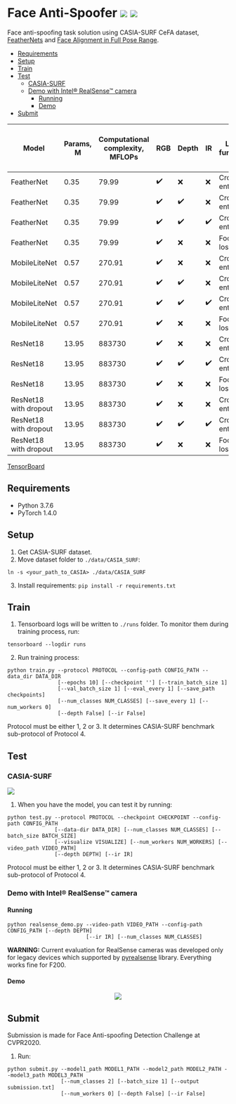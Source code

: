 # Face Anti-Spoofer ![](https://img.shields.io/badge/python-3.7-informational?logo=python&logoColor=ccc) ![](https://img.shields.io/badge/PyTorch-1.4-informational?logo=pytorch&logoColor=ccc)
Face anti-spoofing task solution using CASIA-SURF CeFA dataset, [FeatherNets](https://github.com/trushkin-ilya/FeatherNets_Face-Anti-spoofing-Attack-Detection-Challenge-CVPR2019) and [Face Alignment in Full Pose Range](https://github.com/trushkin-ilya/3DDFA).
<!--ts-->
  * [Requirements](#requirements)
  * [Setup](#setup)
  * [Train](#train)
  * [Test](#test)
     * [CASIA-SURF](#casia-surf)
     * [Demo with Intel® RealSense™ camera](#demo-with-intel-realsense-camera)
        * [Running](#running)
        * [Demo](#demo)
  * [Submit](#submit)
<!-- Added by: itrushkin, at: Чт июл  2 23:34:25 MSK 2020 -->

<!--te-->



| Model |  Params, M | Computational complexity, MFLOPs | RGB | Depth | IR |Loss function | Optimal LR | Minimal ACER (CASIA-SURF val) | Snapshot |
| --- | --- | ---| --- | --- | --- | --- | --- | --- | --- |
| FeatherNet | 0.35 | 79.99 | :heavy_check_mark: | :x: | :x: | Cross-entropy | 3e-6| 0.0068 | [Download](https://drive.google.com/file/d/10bfah9AzmhoGA3SPKrr17bHmpQ9kOTAG/view?usp=sharing) |
| FeatherNet | 0.35 | 79.99 | :heavy_check_mark: | :heavy_check_mark: | :x: | Cross-entropy | 3e-6| 0.0005 | [Download](https://drive.google.com/file/d/1TnZonwS1dPs7lLtOjrPtb9JCDQF3u8uR/view?usp=sharing)
| FeatherNet | 0.35 | 79.99 | :heavy_check_mark: | :heavy_check_mark: | :heavy_check_mark: | Cross-entropy | 1e-7 |  0 | [Download](https://drive.google.com/file/d/1Fx6umkuQElj-3rAXJfWcDskCsKO2wxdc/view?usp=sharing)
| FeatherNet | 0.35 | 79.99 | :heavy_check_mark: | :x: | :x: | Focal loss | 3e-6 | 0.0117 | [Download](https://drive.google.com/file/d/1Fx6umkuQElj-3rAXJfWcDskCsKO2wxdc/view?usp=sharing)
| MobileLiteNet | 0.57 | 270.91 | :heavy_check_mark: | :x: | :x: | Cross-entropy | 3e-7 | 0.0397 | [Download](https://drive.google.com/file/d/1DU3pCwUJujoYQmg8XJXzQepNJp7SwG1Y/view?usp=sharing)
| MobileLiteNet | 0.57 | 270.91 | :heavy_check_mark: | :heavy_check_mark: | :x: | Cross-entropy | 3e-6| 0.0029 | [Download](https://drive.google.com/file/d/1HTHohYimOIKSkusrdfscznr2pDuWQePa/view?usp=sharing)
| MobileLiteNet | 0.57 | 270.91 | :heavy_check_mark: | :heavy_check_mark: | :heavy_check_mark: | Cross-entropy | 3e-6 | 0 | [Download](https://drive.google.com/file/d/14tAwhKCouix4Jgoe6XtU9WsQUJ4nIRVW/view?usp=sharing)
| MobileLiteNet | 0.57 | 270.91 | :heavy_check_mark: | :x: | :x: | Focal loss | 3e-7| 0.0495 | [Download](https://drive.google.com/file/d/10vRtKCTO15KC5WE9xTAAJVq_fi0zHlni/view?usp=sharing)
| ResNet18 | 13.95 | 883730 | :heavy_check_mark: | :x: | :x: | Cross-entropy | 1e-3 | 0.0304 | [Download](https://drive.google.com/file/d/1cSlpPIyAq6xwqHZe7LGq_tMQOaJHwjTU/view?usp=sharing)
| ResNet18 | 13.95 | 883730 | :heavy_check_mark: | :heavy_check_mark: | :heavy_check_mark: | Cross-entropy | 1e-3 | 0.0004 | [Download](https://drive.google.com/file/d/1jT7PaxDIED3yf8xtZSaU_QGgK4vAS8lq/view?usp=sharing)
| ResNet18 | 13.95 | 883730 | :heavy_check_mark: | :x: | :x: | Focal loss| 1e-4 | 0.03717 | [Download](https://drive.google.com/file/d/1KUnfBUggjWP3TzFc7IrsE0UopV-8hYRx/view?usp=sharing)
| ResNet18 with dropout | 13.95 | 883730 | :heavy_check_mark: | :x: | :x: | Cross-entropy | 1e-3 | 0.1244 | [Download](https://drive.google.com/file/d/1eSKpZi6EsNnj69CRq4HMSOpwu5PnFkM5/view?usp=sharing)
| ResNet18 with dropout | 13.95 | 883730 | :heavy_check_mark: | :heavy_check_mark: | :heavy_check_mark: | Cross-entropy | 1e-3 | 0.0001 | [Download](https://drive.google.com/file/d/1WnbgnPjeVCfR_2tUEJ3R8ThulKaXQ7tF/view?usp=sharing)
| ResNet18 with dropout | 13.95 | 883730 | :heavy_check_mark: | :x: | :x: | Focal loss | 1e-4 | 0.0548 | [Download](https://drive.google.com/file/d/1nsT7aBzzeqseWd6c1eZwKc_t3XkMXiVV/view?usp=sharing)

[TensorBoard](https://tensorboard.dev/experiment/SoIKSMcbRniYID003q5glw/#scalars)


## Requirements
* Python 3.7.6
* PyTorch 1.4.0

## Setup
1. Get CASIA-SURF dataset.
2. Move dataset folder to `./data/CASIA_SURF`:
```
ln -s <your_path_to_CASIA> ./data/CASIA_SURF
```
3. Install requirements:
```pip install -r requirements.txt```


## Train

1. Tensorboard logs will be written to `./runs` folder. To monitor them during training process, run:
```
tensorboard --logdir runs
```

2. Run training process:
```
python train.py --protocol PROTOCOL --config-path CONFIG_PATH --data_dir DATA_DIR
                [--epochs 10] [--checkpoint ''] [--train_batch_size 1]
                [--val_batch_size 1] [--eval_every 1] [--save_path checkpoints]
                [--num_classes NUM_CLASSES] [--save_every 1] [--num_workers 0]
                [--depth False] [--ir False]
```
Protocol must be either 1, 2 or 3. It determines CASIA-SURF benchmark sub-protocol of Protocol 4.

## Test
### CASIA-SURF
![](https://storage.googleapis.com/groundai-web-prod/media/users/user_299614/project_411398/images/fig/eccv_fig0.png)
1. When you have the model, you can test it by running:
```
python test.py --protocol PROTOCOL --checkpoint CHECKPOINT --config-path CONFIG_PATH 
               [--data-dir DATA_DIR] [--num_classes NUM_CLASSES] [--batch_size BATCH_SIZE]
               [--visualize VISUALIZE] [--num_workers NUM_WORKERS] [--video_path VIDEO_PATH]
               [--depth DEPTH] [--ir IR]
```
Protocol must be either 1, 2 or 3. It determines CASIA-SURF benchmark sub-protocol of Protocol 4.

### Demo with Intel® RealSense™ camera
#### Running
```
python realsense_demo.py --video-path VIDEO_PATH --config-path CONFIG_PATH [--depth DEPTH]
                         [--ir IR] [--num_classes NUM_CLASSES]
```
**WARNING:** Current evaluation for RealSense cameras was developed only for legacy devices which supported by [pyrealsense](https://github.com/toinsson/pyrealsense) library. Everything works fine for F200.
#### Demo
<p align="center">
  <img src="misc/out.gif">
</p>

## Submit
Submission is made for Face Anti-spoofing Detection Challenge at CVPR2020.
1. Run:
```
python submit.py --model1_path MODEL1_PATH --model2_path MODEL2_PATH --model3_path MODEL3_PATH 
                 [--num_classes 2] [--batch_size 1] [--output submission.txt]
                 [--num_workers 0] [--depth False] [--ir False]
```
